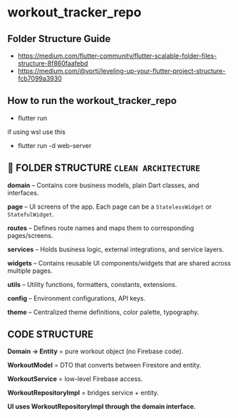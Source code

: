 # workout_tracker_repo

## Folder Structure Guide
- https://medium.com/flutter-community/flutter-scalable-folder-files-structure-8f860faafebd
- https://medium.com/@vortj/leveling-up-your-flutter-project-structure-fcb7099a3930
## How to run the workout_tracker_repo 

- flutter run 

if using wsl use this
- flutter run -d web-server


## 📁 FOLDER STRUCTURE `CLEAN ARCHITECTURE`

**domain** – Contains core business models, plain Dart classes, and interfaces.

**page** – UI screens of the app. Each page can be a `StatelessWidget` or `StatefulWidget`.

**routes** – Defines route names and maps them to corresponding pages/screens.

**services** – Holds business logic, external integrations, and service layers.

**widgets** – Contains reusable UI components/widgets that are shared across multiple pages.

**utils** – Utility functions, formatters, constants, extensions.

**config** – Environment configurations, API keys.

**theme** – Centralized theme definitions, color palette, typography.

## CODE STRUCTURE

**Domain -> Entity** = pure workout object (no Firebase code).

**WorkoutModel** = DTO that converts between Firestore and entity.

**WorkoutService** = low-level Firebase access.

**WorkoutRepositoryImpl** = bridges service + entity.

**UI uses WorkoutRepositoryImpl through the domain interface.**


